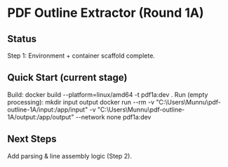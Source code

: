 ﻿# PDF Outline Extractor (Round 1A)

## Status
Step 1: Environment + container scaffold complete.

## Quick Start (current stage)
Build:
  docker build --platform=linux/amd64 -t pdf1a:dev .
Run (empty processing):
  mkdir input output
  docker run --rm -v "C:\Users\Munnu\pdf-outline-1A/input:/app/input" -v "C:\Users\Munnu\pdf-outline-1A/output:/app/output" --network none pdf1a:dev

## Next Steps
Add parsing & line assembly logic (Step 2).
